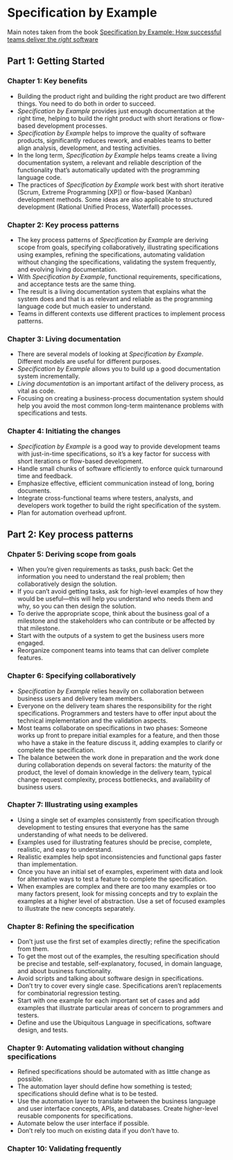 # Specification by Example

Main notes taken from the book [Specification by Example: How successful teams deliver the *right* software](https://gojko.net/books/specification-by-example/)

## Part 1: Getting Started

### Chapter 1: Key benefits

* Building the product right and building the right product are two different things. You need to do both in order to succeed.
* *Specification by Example* provides just enough documentation at the right time, helping to build the right product with short iterations or flow-based development processes.
* *Specification by Example* helps to improve the quality of software products, significantly reduces rework, and enables teams to better align analysis, development, and testing activities.
* In the long term, *Specification by Example* helps teams create a living documentation system, a relevant and reliable description of the functionality that’s automatically updated with the programming language code.
* The practices of *Specification by Example* work best with short iterative (Scrum, Extreme Programming [XP]) or flow-based (Kanban) development methods. Some ideas are also applicable to structured development (Rational Unified Process, Waterfall) processes.

### Chapter 2: Key process patterns

* The key process patterns of *Specification by Example* are deriving scope from goals, specifying collaboratively, illustrating specifications using examples, refining the specifications, automating validation without changing the specifications, validating the system frequently, and evolving living documentation.
* With *Specification by Example*, functional requirements, specifications, and acceptance tests are the same thing.
* The result is a living documentation system that explains what the system does and that is as relevant and reliable as the programming language code but much easier to understand.
* Teams in different contexts use different practices to implement process patterns.

### Chapter 3: Living documentation

* There are several models of looking at *Specification by Example*. Different models are useful for different purposes.
* *Specification by Example* allows you to build up a good documentation system incrementally.
* *Living documentation* is an important artifact of the delivery process, as vital as code.
* Focusing on creating a business-process documentation system should help you avoid the most common long-term maintenance problems with specifications and tests.

### Chapter 4: Initiating the changes

* *Specification by Example* is a good way to provide development teams with just-in-time specifications, so it’s a key factor for success with short iterations or flow-based development.
* Handle small chunks of software efficiently to enforce quick turnaround time and feedback.
* Emphasize effective, efficient communication instead of long, boring documents.
* Integrate cross-functional teams where testers, analysts, and developers work together to build the right specification of the system.
* Plan for automation overhead upfront.

## Part 2: Key process patterns

### Chpater 5: Deriving scope from goals

* When you’re given requirements as tasks, push back: Get the information you need to understand the real problem; then collaboratively design the solution.
* If you can’t avoid getting tasks, ask for high-level examples of how they would be useful—this will help you understand who needs them and why, so you can then design the solution.
* To derive the appropriate scope, think about the business goal of a milestone and the stakeholders who can contribute or be affected by that milestone.
* Start with the outputs of a system to get the business users more engaged.
* Reorganize component teams into teams that can deliver complete features.

### Chapter 6: Specifying collaboratively

* *Specification by Example* relies heavily on collaboration between business users and delivery team members.
* Everyone on the delivery team shares the responsibility for the right specifications. Programmers and testers have to offer input about the technical implementation and the validation aspects.
* Most teams collaborate on specifications in two phases: Someone works up front to prepare initial examples for a feature, and then those who have a stake in the feature discuss it, adding examples to clarify or complete the specification.
* The balance between the work done in preparation and the work done during collaboration depends on several factors: the maturity of the product, the level of domain knowledge in the delivery team, typical change request complexity, process bottlenecks, and availability of business users.

### Chapter 7: Illustrating using examples

* Using a single set of examples consistently from specification through development to testing ensures that everyone has the same understanding of what needs to be delivered.
* Examples used for illustrating features should be precise, complete, realistic, and easy to understand.
* Realistic examples help spot inconsistencies and functional gaps faster than implementation.
* Once you have an initial set of examples, experiment with data and look for alternative ways to test a feature to complete the specification.
* When examples are complex and there are too many examples or too many factors present, look for missing concepts and try to explain the examples at a higher level of abstraction. Use a set of focused examples to illustrate the new concepts separately.

### Chapter 8: Refining the specification

* Don’t just use the first set of examples directly; refine the specification from them.
* To get the most out of the examples, the resulting specification should be precise and testable, self-explanatory, focused, in domain language, and about business functionality.
* Avoid scripts and talking about software design in specifications.
* Don’t try to cover every single case. Specifications aren’t replacements for combinatorial regression testing.
* Start with one example for each important set of cases and add examples that illustrate particular areas of concern to programmers and testers.
* Define and use the Ubiquitous Language in specifications, software design, and tests.

### Chapter 9: Automating validation without changing specifications

* Refined specifications should be automated with as little change as possible.
* The automation layer should define how something is tested; specifications should define what is to be tested.
* Use the automation layer to translate between the business language and user interface concepts, APIs, and databases. Create higher-level reusable components for specifications.
* Automate below the user interface if possible.
* Don’t rely too much on existing data if you don’t have to.

### Chapter 10: Validating frequently
